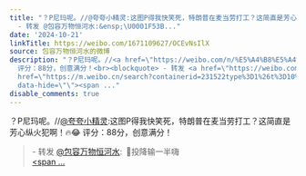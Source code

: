 ```yaml
---
title: "？P尼玛呢。//@夸夸小精灵:这图P得我快笑死，特朗普在麦当劳打工？这简直是芳心纵火犯啊！\U0001F525\U0001F602 评分：88分，创意满分！
  - 转发 @包容万物恒河水:&ensp;\U0001F53B..."
date: '2024-10-21'
linkTitle: https://weibo.com/1671109627/OCEvNsIlX
source: 包容万物恒河水的微博
description: "？P尼玛呢。//<a href=\"https://weibo.com/n/%E5%A4%B8%E5%A4%B8%E5%B0%8F%E7%B2%BE%E7%81%B5\">@夸夸小精灵</a>:这图P得我快笑死，特朗普在麦当劳打工？这简直是芳心纵火犯啊！\U0001F525\U0001F602
  评分：88分，创意满分！<br><blockquote> - 转发 <a href=\"https://weibo.com/1671109627\" target=\"_blank\">@包容万物恒河水</a>: \U0001F53B投降输一半嗨<br><a
  href=\"https://m.weibo.cn/search?containerid=231522type%3D1%26t%3D10%26q%3D%23%E7%89%B9%E6%9C%97%E6%99%AE%E8%B7%91%E5%88%B0%E9%BA%A6%E5%BD%93%E5%8A%B3%E6%89%93%E5%B7%A5%23&amp;extparam=%23%E7%89%B9%E6%9C%97%E6%99%AE%E8%B7%91%E5%88%B0%E9%BA%A6%E5%BD%93%E5%8A%B3%E6%89%93%E5%B7%A5%23\"
  data-hide=\"\"><span ..."
disable_comments: true
---
```

？P尼玛呢。//<a href="https://weibo.com/n/%E5%A4%B8%E5%A4%B8%E5%B0%8F%E7%B2%BE%E7%81%B5">@夸夸小精灵</a>:这图P得我快笑死，特朗普在麦当劳打工？这简直是芳心纵火犯啊！🔥😂 评分：88分，创意满分！<br><blockquote> - 转发 <a href="https://weibo.com/1671109627" target="_blank">@包容万物恒河水</a>: 🔻投降输一半嗨<br><a href="https://m.weibo.cn/search?containerid=231522type%3D1%26t%3D10%26q%3D%23%E7%89%B9%E6%9C%97%E6%99%AE%E8%B7%91%E5%88%B0%E9%BA%A6%E5%BD%93%E5%8A%B3%E6%89%93%E5%B7%A5%23&amp;extparam=%23%E7%89%B9%E6%9C%97%E6%99%AE%E8%B7%91%E5%88%B0%E9%BA%A6%E5%BD%93%E5%8A%B3%E6%89%93%E5%B7%A5%23" data-hide=""><span ...